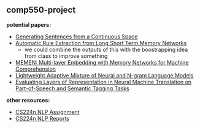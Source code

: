 comp550-project
---------------

**potential papers:**

+ [Generating Sentences from a Continuous Space](https://arxiv.org/abs/1511.06349)
+ [Automatic Rule Extraction from Long Short Term Memory Networks](https://arxiv.org/abs/1702.02540)
    + we could combine the outputs of this with the boostrapping idea from class to improve something
+ [MEMEN: Multi-layer Embedding with Memory Networks for Machine Comprehension](https://arxiv.org/abs/1707.09098)
+ [Lightweight Adaptive Mixture of Neural and N-gram Language Models](https://arxiv.org/abs/1804.07705)
+ [ Evaluating Layers of Representation in Neural Machine Translation on Part-of-Speech and Semantic Tagging Tasks](https://arxiv.org/abs/1801.07772)

**other resources:**
+ [CS224n NLP Assignment](http://web.stanford.edu/class/cs224n/project.html)
+ [CS224n NLP Reports](https://web.stanford.edu/class/archive/cs/cs224n/cs224n.1174/reports.html)

